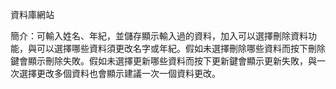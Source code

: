 資料庫網站

簡介：可輸入姓名、年紀，並儲存顯示輸入過的資料，加入可以選擇刪除資料功能，與可以選擇哪些資料須更改名字或年紀。假如未選擇刪除哪些資料而按下刪除鍵會顯示刪除失敗。假如未選擇更新哪些資料而按下更新鍵會顯示更新失敗，與一次選擇更改多個資料也會顯示建議一次一個資料更改。


